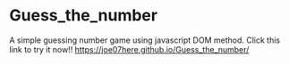 # Guess_the_number

A simple guessing number game using javascript DOM method.
Click this link to try it now!!
 https://joe07here.github.io/Guess_the_number/
